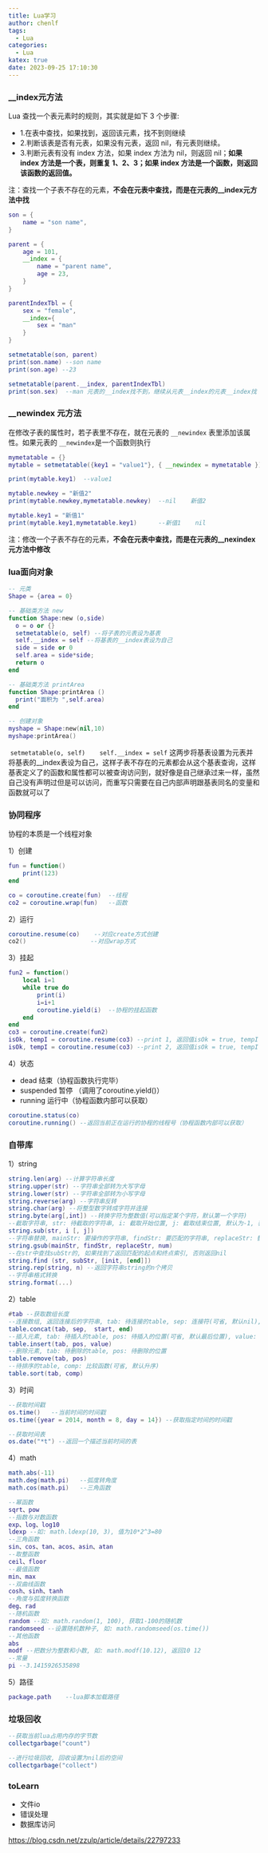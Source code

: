 ```yaml
---
title: Lua学习
author: chenlf
tags:
  - Lua
categories:
  - Lua
katex: true
date: 2023-09-25 17:10:30
---
```




### __index元方法

Lua 查找一个表元素时的规则，其实就是如下 3 个步骤:

- 1.在表中查找，如果找到，返回该元素，找不到则继续
- 2.判断该表是否有元表，如果没有元表，返回 nil，有元表则继续。
- 3.判断元表有没有 index 方法，如果 index 方法为 nil，则返回 nil；**如果 index 方法是一个表，则重复 1、2、3；如果 index 方法是一个函数，则返回该函数的返回值。**

注：查找一个子表不存在的元素，**不会在元表中查找，而是在元表的__index元方法中找**

```lua
son = {
    name = "son name",
}

parent = {
    age = 101,
    __index = {
        name = "parent name",
        age = 23,
    }
}

parentIndexTbl = {
    sex = "female",
    __index={
        sex = "man"
    }
}

setmetatable(son, parent)
print(son.name) --son name
print(son.age) --23

setmetatable(parent.__index, parentIndexTbl)
print(son.sex)  --man 元表的__index找不到，继续从元表__index的元表__index找
```





###  __newindex 元方法

在修改子表的属性时，若子表里不存在，就在元表的 `__newindex` 表里添加该属性。如果元表的 `__newindex`是一个函数则执行

```lua
mymetatable = {}
mytable = setmetatable({key1 = "value1"}, { __newindex = mymetatable })

print(mytable.key1)  --value1

mytable.newkey = "新值2"
print(mytable.newkey,mymetatable.newkey)  --nil    新值2

mytable.key1 = "新值1"
print(mytable.key1,mymetatable.key1)	  --新值1    nil
```

注：修改一个子表不存在的元素，**不会在元表中查找，而是在元表的__nexindex元方法中修改**



### lua面向对象

```lua
-- 元类
Shape = {area = 0}

-- 基础类方法 new
function Shape:new (o,side)
  o = o or {}
  setmetatable(o, self) --将子表的元表设为基表
  self.__index = self --将基表的__index表设为自己
  side = side or 0
  self.area = side*side;
  return o
end

-- 基础类方法 printArea
function Shape:printArea ()
  print("面积为 ",self.area)
end

-- 创建对象
myshape = Shape:new(nil,10)
myshape:printArea()
```

​	`setmetatable(o, self)    self.__index = self`    这两步将基表设置为元表并将基表的__index表设为自己，这样子表不存在的元素都会从这个基表查询，这样基表定义了的函数和属性都可以被查询访问到，就好像是自己继承过来一样，虽然自己没有声明过但是可以访问，而重写只需要在自己内部声明跟基表同名的变量和函数就可以了



### 协同程序

协程的本质是一个线程对象

1）创建

```lua
fun = function()
	print(123)
end

co = coroutine.create(fun)	--线程
co2 = coroutine.wrap(fun)	--函数
```

2）运行

```lua
coroutine.resume(co)	--对应create方式创建
co2()				   --对应wrap方式
```

3）挂起

```lua
fun2 = function()
    local i=1
	while true do
    	print(i)
        i=i+1
        coroutine.yield(i)	--协程的挂起函数
    end
end
co3 = coroutine.create(fun2)
isOk, tempI = coroutine.resume(co3)	--print 1, 返回值isOk = true, tempI = 1
isOk, tempI = coroutine.resume(co3)	--print 2, 返回值isOk = true, tempI = 2
```

4）状态

- dead	结束（协程函数执行完毕）
- suspended 暂停 （调用了coroutine.yield()）
- running   运行中（协程函数内部可以获取）

```lua
coroutine.status(co)
coroutine.running()	--返回当前正在运行的协程的线程号（协程函数内部可以获取）
```



### 自带库

1）string

```lua
string.len(arg) --计算字符串长度
string.upper(str) --字符串全部转为大写字母
string.lower(str) --字符串全部转为小写字母
string.reverse(arg) --字符串反转
string.char(arg) --将整型数字转成字符并连接
string.byte(arg[,int]) --转换字符为整数值(可以指定某个字符，默认第一个字符)
--截取字符串, str: 待截取的字符串, i: 截取开始位置, j: 截取结束位置, 默认为-1, 表示最后一个位置
string.sub(str, i [, j])
--字符串替换, mainStr: 要操作的字符串, findStr: 要匹配的字符串, replaceStr: 替换的字符串, num: 替换次数(可以忽略，忽略后表示全部替换), return: 替换后的字符串和替换次数
string.gsub(mainStr, findStr, replaceStr, num)
--在str中查找subStr的, 如果找到了返回匹配的起点和终点索引, 否则返回nil
string.find (str, subStr, [init, [end]])
string.rep(string, n) --返回字符串string的n个拷贝
--字符串格式转换
string.format(...)
```



2）table

```lua
#tab --获取数组长度
--连接数组, 返回连接后的字符串, tab: 待连接的table, sep: 连接符(可省, 默认nil), start: 连接的起点位置(可省, 默认0), end: 连接的结束位置(可省, 默认最后一个元素位置)
table.concat(tab, sep,  start, end)
--插入元素, tab: 待插入的table, pos: 待插入的位置(可省, 默认最后位置), value: 插入的元素
table.insert(tab, pos, value)
--删除元素, tab: 待删除的table, pos: 待删除的位置
table.remove(tab, pos)
--待排序的table, comp: 比较函数(可省, 默认升序)
table.sort(tab, comp)
```



3）时间

```lua
--获取时间戳
os.time()	--当前时间的时间戳
os.time({year = 2014, month = 8, day = 14})	--获取指定时间的时间戳

--获取时间表
os.date("*t") --返回一个描述当前时间的表
```

4）math

```lua
math.abs(-11)
math.deg(math.pi)	--弧度转角度
math.cos(math.pi)	--三角函数

--幂函数
sqrt、pow
--指数与对数函数
exp、log、log10
ldexp --如: math.ldexp(10, 3), 值为10*2^3=80
--三角函数
sin、cos、tan、acos、asin、atan
--取整函数
ceil、floor
--最值函数
min、max
--双曲线函数
cosh、sinh、tanh
--角度与弧度转换函数
deg、rad
--随机函数
random --如: math.random(1, 100), 获取1-100的随机数
randomseed --设置随机数种子, 如: math.randomseed(os.time())
--其他函数
abs
modf --把数分为整数和小数, 如: math.modf(10.12), 返回10 12
--常量
pi --3.1415926535898
```

5）路径

```lua
package.path	--lua脚本加载路径
```





### 垃圾回收

```lua
--获取当前lua占用内存的字节数
collectgarbage("count")

--进行垃圾回收, 回收设置为nil后的空间
collectgarbage("collect")
```



### toLearn

- 文件io
- 错误处理
- 数据库访问

https://blog.csdn.net/zzulp/article/details/22797233

